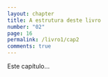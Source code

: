 ```yaml
---
layout: chapter
title: A estrutura deste livro
number: "02"
page: 16
permalink: /livro1/cap2
comments: true
---
```

Este capítulo…